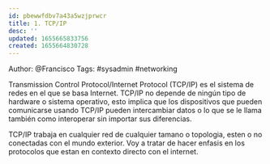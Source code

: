 ```yaml
---
id: pbewwfdbv7a43a5wzjprwcr
title: 1. TCP/IP
desc: ''
updated: 1655665833756
created: 1655664830728
---
```


Author: @Francisco
Tags: #sysadmin #networking

Transmission Control Protocol/Internet Protocol (TCP/IP) es el sistema de redes en el que se basa Internet. TCP/IP no depende de ningún tipo de hardware o sistema operativo, esto implica que los dispositivos que pueden comunicarse usando TCP/IP pueden intercambiar datos o lo que se le llama también como interoperar sin importar sus diferencias. 

TCP/IP trabaja en cualquier red de cualquier tamano o topologia, esten o no conectadas con el mundo exterior. Voy a tratar de hacer enfasis en los protocolos que estan en contexto directo con el internet. 
